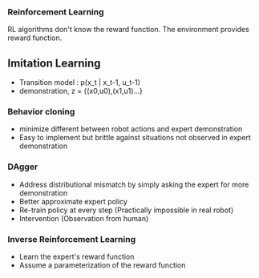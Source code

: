 ### Reinforcement Learning
RL algorithms don't know the reward function. The environment provides reward function.


## Imitation Learning
- Transition model : p(x_t | x_t-1, u_t-1)
- demonstration, z = {(x0,u0),(x1,u1)...}

### Behavior cloning
 - minimize different between robot actions and expert demonstration
 - Easy to implement but brittle against situations not observed in expert demonstration
### DAgger
- Address distributional mismatch by simply asking the expert for more demonstration
- Better approximate expert policy
- Re-train policy at every step (Practically impossible in real robot)
- Intervention (Observation from human)

### Inverse Reinforcement Learning
- Learn the expert's reward function
- Assume a parameterization of the reward function

